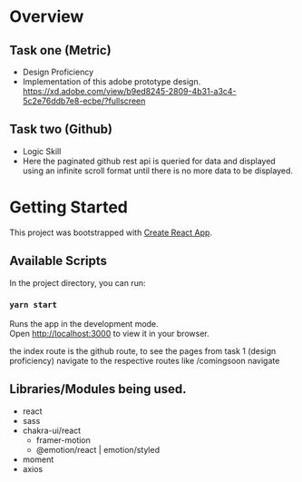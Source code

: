 # Overview

## Task one (Metric)

- Design Proficiency
- Implementation of this adobe prototype design. https://xd.adobe.com/view/b9ed8245-2809-4b31-a3c4-5c2e76ddb7e8-ecbe/?fullscreen

## Task two (Github)

- Logic Skill
- Here the paginated github rest api is queried for data and displayed using an infinite scroll format until there is no more data to be displayed.

# Getting Started

This project was bootstrapped with [Create React App](https://github.com/facebook/create-react-app).

## Available Scripts

In the project directory, you can run:

### `yarn start`

Runs the app in the development mode.\
Open [http://localhost:3000](http://localhost:3000) to view it in your browser.

the index route is the github route,
to see the pages from task 1 (design proficiency) navigate to the respective routes like /comingsoon navigate 

## Libraries/Modules being used.

- react
- sass
- chakra-ui/react
  - framer-motion
  - @emotion/react | emotion/styled
- moment
- axios